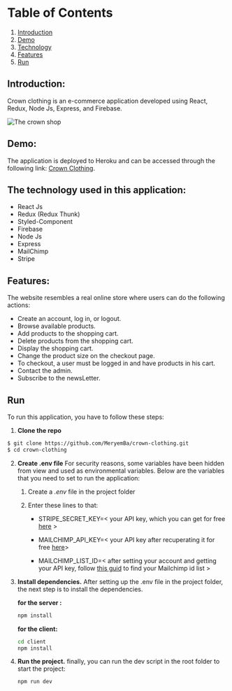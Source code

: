 # Table of Contents

1. [Introduction](#introduction)
2. [Demo](#demo)
3. [Technology](#the-technology-used-in-this-application)
4. [Features](#features)
5. [Run](#run)

## Introduction:

Crown clothing is an e-commerce application developed using React, Redux, Node Js, Express, and Firebase.

![The crown shop](https://cutt.ly/XkwQeS1)

## Demo:

The application is deployed to Heroku and can be accessed through the following link: [Crown Clothing](https://thecrownshop.herokuapp.com/).

## The technology used in this application:

- React Js
- Redux (Redux Thunk)
- Styled-Component
- Firebase
- Node Js
- Express
- MailChimp
- Stripe

## Features:

The website resembles a real online store where users can do the following actions:

- Create an account, log in, or logout.
- Browse available products.
- Add products to the shopping cart.
- Delete products from the shopping cart.
- Display the shopping cart.
- Change the product size on the checkout page.
- To checkout, a user must be logged in and have products in his cart.
- Contact the admin.
- Subscribe to the newsLetter.

## Run

To run this application, you have to follow these steps:

1.  **Clone the repo**

```bash
$ git clone https://github.com/MeryemBa/crown-clothing.git
$ cd crown-clothing
```

2.  **Create .env file**
    For security reasons, some variables have been hidden from view and used as environmental variables. Below are the variables that you need to set to run the application:

    1.  Create a _.env_ file in the project folder
    2.  Enter these lines to that:

        - STRIPE_SECRET_KEY=< your API key, which you can get for free [here](https://stripe.com/ "Stripe") >

        - MAILCHIMP_API_KEY=< your API key after recuperating it for free [here](https://mailchimp.com/ "MailChimp")>

        - MAILCHIMP_LIST_ID=< after setting your account and getting your API key, follow [this guid](https://mailchimp.com/help/find-audience-id/) to find your Mailchimp id list >

3.  **Install dependencies.**
    After setting up the .env file in the project folder, the next step is to install the dependencies.

    **for the server :**

    ```bash
    npm install 
    ```

    **for the client:**

    ```bash
    cd client 
    npm install
    ```

4.  **Run the project.**
    finally, you can run the dev script in the root folder to start the project:

    ```bash
    npm run dev
    ```
